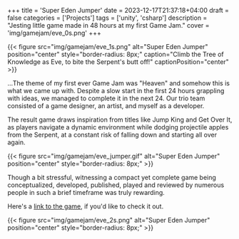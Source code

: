 +++
title = 'Super Eden Jumper'
date = 2023-12-17T21:37:18+04:00
draft = false
categories = ['Projects']
tags = ['unity', 'csharp']
description = "Jesting little game made in 48 hours at my first Game Jam."
cover = 'img/gamejam/eve_0s.png'
+++

{{< figure src="img/gamejam/eve_1s.png" alt="Super Eden Jumper" position="center" style="border-radius: 8px;" caption="Climb the Tree of Knowledge as Eve, to bite the Serpent's butt off!" captionPosition="center" >}}

 ...The theme of my first ever Game Jam was "Heaven" and somehow this is what we came up with. Despite a slow start in the first 24 hours grappling with ideas, we managed to complete it in the next 24. Our trio team consisted of a game designer, an artist, and myself as a developer.

 The result game draws inspiration from titles like Jump King and Get Over It, as players navigate a dynamic environment while dodging projectile apples from the Serpent, at a constant risk of falling down and starting all over again. 

{{< figure src="img/gamejam/eve_jumper.gif" alt="Super Eden Jumper" position="center" style="border-radius: 8px;" >}}

Though a bit stressful, witnessing a compact yet complete game being conceptualized, developed, published, played and reviewed by numerous people in such a brief timeframe was truly rewarding.

Here's a [link to the game](https://kuper.itch.io/super-eve-jumper), if you'd like to check it out.

{{< figure src="img/gamejam/eve_2s.png" alt="Super Eden Jumper" position="center" style="border-radius: 8px;" >}}